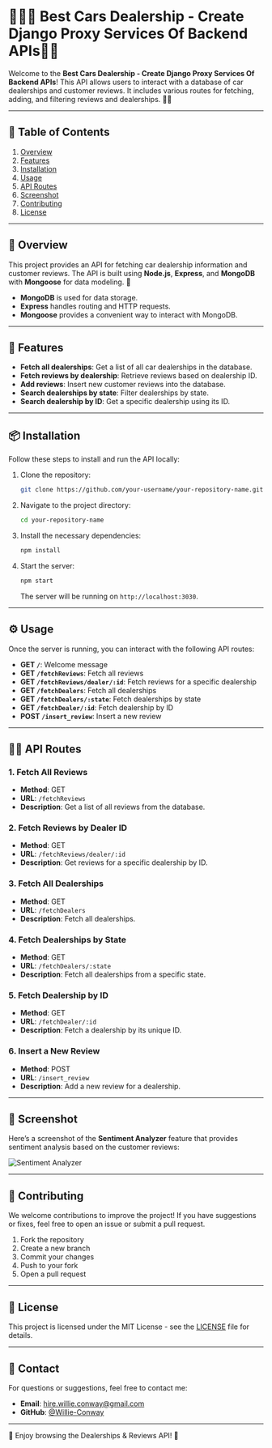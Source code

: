 # 👨🏿‍💻 Best Cars Dealership - Create Django Proxy Services Of Backend APIs📍🚗

Welcome to the **Best Cars Dealership - Create Django Proxy Services Of Backend APIs**! This API allows users to interact with a database of car dealerships and customer reviews. It includes various routes for fetching, adding, and filtering reviews and dealerships. 🚗🌟

---

## 📝 Table of Contents
1. [Overview](#overview)
2. [Features](#features)
3. [Installation](#installation)
4. [Usage](#usage)
5. [API Routes](#api-routes)
6. [Screenshot](#screenshot)
7. [Contributing](#contributing)
8. [License](#license)

---

## 📌 Overview

This project provides an API for fetching car dealership information and customer reviews. The API is built using **Node.js**, **Express**, and **MongoDB** with **Mongoose** for data modeling. 🚀

- **MongoDB** is used for data storage.
- **Express** handles routing and HTTP requests.
- **Mongoose** provides a convenient way to interact with MongoDB.

---

## 🚀 Features

- **Fetch all dealerships**: Get a list of all car dealerships in the database.
- **Fetch reviews by dealership**: Retrieve reviews based on dealership ID.
- **Add reviews**: Insert new customer reviews into the database.
- **Search dealerships by state**: Filter dealerships by state.
- **Search dealership by ID**: Get a specific dealership using its ID.

---

## 📦 Installation

Follow these steps to install and run the API locally:

1. Clone the repository:

   ```bash
   git clone https://github.com/your-username/your-repository-name.git
   ```

2. Navigate to the project directory:

   ```bash
   cd your-repository-name
   ```

3. Install the necessary dependencies:

   ```bash
   npm install
   ```

4. Start the server:

   ```bash
   npm start
   ```

   The server will be running on `http://localhost:3030`.

---

## ⚙️ Usage

Once the server is running, you can interact with the following API routes:

- **GET `/`**: Welcome message
- **GET `/fetchReviews`**: Fetch all reviews
- **GET `/fetchReviews/dealer/:id`**: Fetch reviews for a specific dealership
- **GET `/fetchDealers`**: Fetch all dealerships
- **GET `/fetchDealers/:state`**: Fetch dealerships by state
- **GET `/fetchDealer/:id`**: Fetch dealership by ID
- **POST `/insert_review`**: Insert a new review

---

## 🧑‍💻 API Routes

### 1. Fetch All Reviews
- **Method**: GET
- **URL**: `/fetchReviews`
- **Description**: Get a list of all reviews from the database.

### 2. Fetch Reviews by Dealer ID
- **Method**: GET
- **URL**: `/fetchReviews/dealer/:id`
- **Description**: Get reviews for a specific dealership by ID.

### 3. Fetch All Dealerships
- **Method**: GET
- **URL**: `/fetchDealers`
- **Description**: Fetch all dealerships.

### 4. Fetch Dealerships by State
- **Method**: GET
- **URL**: `/fetchDealers/:state`
- **Description**: Fetch all dealerships from a specific state.

### 5. Fetch Dealership by ID
- **Method**: GET
- **URL**: `/fetchDealer/:id`
- **Description**: Fetch a dealership by its unique ID.

### 6. Insert a New Review
- **Method**: POST
- **URL**: `/insert_review`
- **Description**: Add a new review for a dealership.

---

## 📸 Screenshot

Here’s a screenshot of the **Sentiment Analyzer** feature that provides sentiment analysis based on the customer reviews:

![Sentiment Analyzer]()

---

## 🤝 Contributing

We welcome contributions to improve the project! If you have suggestions or fixes, feel free to open an issue or submit a pull request.

1. Fork the repository
2. Create a new branch
3. Commit your changes
4. Push to your fork
5. Open a pull request

---

## 📝 License

This project is licensed under the MIT License - see the [LICENSE](LICENSE) file for details.

---

## 📱 Contact

For questions or suggestions, feel free to contact me:

- **Email**:  hire.willie.conway@gmail.com
- **GitHub**: [@Willie-Conway](https://github.com/Willie-Conway)

---

🚗 Enjoy browsing the Dealerships & Reviews API! 🚗
```

